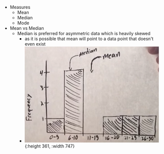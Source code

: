 - Measures
	- Mean
	- Median
	- Mode
- Mean vs Median
	- Median is preferred for asymmetric data which is heavily skewed
		- as it is possible that mean will point to a data point that doesn't even exist
		- ![mean_vs_median.png](../assets/mean_vs_median_1655211033715_0.png){:height 361, :width 747}